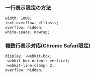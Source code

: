 ### 一行表示限定の方法
```css
width: 100%;
text-overflow: ellipsis;
overflow: hidden;
white-space: nowrap;
```
### 複数行表示対応(Chrome Safari限定)
```css
display: -webkit-box;
-webkit-box-orient: vertical;
-webkit-line-clamp: 2;
overflow: hidden;
```
